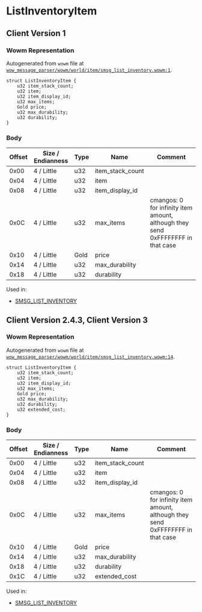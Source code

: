 # ListInventoryItem

## Client Version 1

### Wowm Representation

Autogenerated from `wowm` file at [`wow_message_parser/wowm/world/item/smsg_list_inventory.wowm:1`](https://github.com/gtker/wow_messages/tree/main/wow_message_parser/wowm/world/item/smsg_list_inventory.wowm#L1).
```rust,ignore
struct ListInventoryItem {
    u32 item_stack_count;
    u32 item;
    u32 item_display_id;
    u32 max_items;
    Gold price;
    u32 max_durability;
    u32 durability;
}
```
### Body

| Offset | Size / Endianness | Type | Name | Comment |
| ------ | ----------------- | ---- | ---- | ------- |
| 0x00 | 4 / Little | u32 | item_stack_count |  |
| 0x04 | 4 / Little | u32 | item |  |
| 0x08 | 4 / Little | u32 | item_display_id |  |
| 0x0C | 4 / Little | u32 | max_items | cmangos: 0 for infinity item amount, although they send 0xFFFFFFFF in that case |
| 0x10 | 4 / Little | Gold | price |  |
| 0x14 | 4 / Little | u32 | max_durability |  |
| 0x18 | 4 / Little | u32 | durability |  |


Used in:
* [SMSG_LIST_INVENTORY](smsg_list_inventory.md)

## Client Version 2.4.3, Client Version 3

### Wowm Representation

Autogenerated from `wowm` file at [`wow_message_parser/wowm/world/item/smsg_list_inventory.wowm:14`](https://github.com/gtker/wow_messages/tree/main/wow_message_parser/wowm/world/item/smsg_list_inventory.wowm#L14).
```rust,ignore
struct ListInventoryItem {
    u32 item_stack_count;
    u32 item;
    u32 item_display_id;
    u32 max_items;
    Gold price;
    u32 max_durability;
    u32 durability;
    u32 extended_cost;
}
```
### Body

| Offset | Size / Endianness | Type | Name | Comment |
| ------ | ----------------- | ---- | ---- | ------- |
| 0x00 | 4 / Little | u32 | item_stack_count |  |
| 0x04 | 4 / Little | u32 | item |  |
| 0x08 | 4 / Little | u32 | item_display_id |  |
| 0x0C | 4 / Little | u32 | max_items | cmangos: 0 for infinity item amount, although they send 0xFFFFFFFF in that case |
| 0x10 | 4 / Little | Gold | price |  |
| 0x14 | 4 / Little | u32 | max_durability |  |
| 0x18 | 4 / Little | u32 | durability |  |
| 0x1C | 4 / Little | u32 | extended_cost |  |


Used in:
* [SMSG_LIST_INVENTORY](smsg_list_inventory.md)

